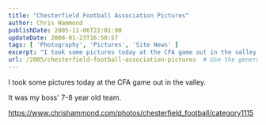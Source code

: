 ```yaml
---
title: "Chesterfield Football Association Pictures"
author: Chris Hammond
publishDate: 2005-11-06T22:01:00
updateDate: 2008-01-23T16:50:57
tags: [ 'Photography', 'Pictures', 'Site News' ]
excerpt: "I took some pictures today at the CFA game out in the valley. It was my boss' 7-8 year old..."
url: /2005/chesterfield-football-association-pictures  # Use the generated URL with year
---
```

<P>I took some pictures today at the CFA game out in the valley.</P> <P>It was my boss' 7-8 year old team.</P> <P><A HREF="/photos/chesterfield_football/category1115.aspx">https://www.chrishammond.com/photos/chesterfield_football/category1115</a></p> <p>&nbsp;</p>
